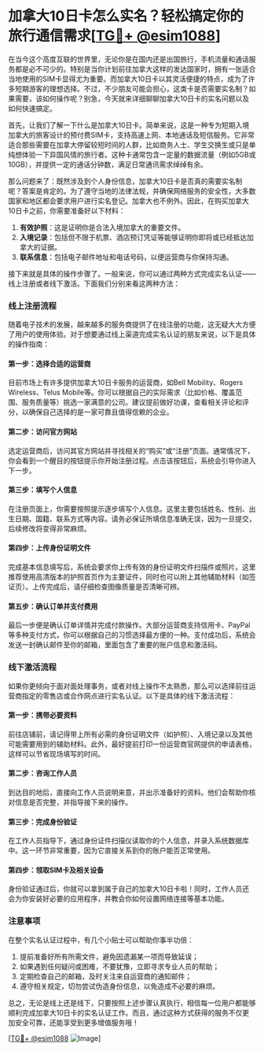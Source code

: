 # 加拿大10日卡怎么实名？轻松搞定你的旅行通信需求[[TG💪+ @esim1088](https://t.me/s/esim1088)]

在当今这个高度互联的世界里，无论你是在国内还是出国旅行，手机流量和通话服务都是必不可少的。特别是当你计划前往加拿大这样的发达国家时，拥有一张适合当地使用的SIM卡显得尤为重要。而加拿大10日卡以其灵活便捷的特点，成为了许多短期游客的理想选择。不过，不少朋友可能会担心，这类卡是否需要实名制？如果需要，该如何操作呢？别急，今天就来详细聊聊加拿大10日卡的实名问题以及如何快速搞定。

首先，让我们了解一下什么是加拿大10日卡。简单来说，这是一种专为短期入境加拿大的旅客设计的预付费SIM卡，支持高速上网、本地通话及短信服务。它非常适合那些需要在加拿大停留较短时间的人群，比如商务人士、学生交换生或只是单纯想体验一下异国风情的旅行者。这种卡通常包含一定量的数据流量（例如5GB或10GB），并提供一定的通话分钟数，满足日常通讯需求绰绰有余。

那么问题来了：既然涉及到个人身份信息，加拿大10日卡是否真的需要实名制呢？答案是肯定的。为了遵守当地的法律法规，并确保网络服务的安全性，大多数国家和地区都会要求用户进行实名登记。加拿大也不例外。因此，在购买加拿大10日卡之前，你需要准备好以下材料：

1. **有效护照**：这是证明你是合法入境加拿大的重要文件。
2. **入境记录**：包括但不限于机票、酒店预订凭证等能够证明你即将或已经抵达加拿大的证据。
3. **联系信息**：包括电子邮件地址和电话号码，以便运营商与你保持沟通。

接下来就是具体的操作步骤了。一般来说，你可以通过两种方式完成实名认证——线上注册或者线下激活。下面我们分别来看这两种方法：

### 线上注册流程

随着电子技术的发展，越来越多的服务商提供了在线注册的功能，这无疑大大方便了用户的使用体验。对于想要通过线上渠道完成实名认证的朋友来说，以下是具体的操作指南：

#### 第一步：选择合适的运营商
目前市场上有许多提供加拿大10日卡服务的运营商，如Bell Mobility、Rogers Wireless、Telus Mobile等。你可以根据自己的实际需求（比如价格、覆盖范围、服务质量等）挑选一家满意的公司。建议提前做好功课，查看相关评论和评分，以确保自己选择的是一家可靠且值得信赖的企业。

#### 第二步：访问官方网站
选定运营商后，访问其官方网站并寻找相关的“购买”或“注册”页面。通常情况下，你会看到一个醒目的按钮提示你开始注册过程。点击该按钮后，系统会引导你进入下一步。

#### 第三步：填写个人信息
在注册页面上，你需要按照提示逐步填写个人信息。这里主要包括姓名、性别、出生日期、国籍、联系方式等内容。请务必保证所填信息准确无误，因为一旦提交，后续修改将变得非常麻烦。

#### 第四步：上传身份证明文件
完成基本信息填写后，系统会要求你上传有效的身份证明文件扫描件或照片。这里推荐使用高清版本的护照首页作为主要证件，同时也可以附上其他辅助材料（如签证页）。上传完成后，请仔细检查图像质量是否清晰可辨。

#### 第五步：确认订单并支付费用
最后一步便是确认订单详情并完成付款操作。大部分运营商支持信用卡、PayPal等多种支付方式，你可以根据自己的习惯选择最方便的一种。支付成功后，系统会发送一封确认邮件至你的邮箱，里面包含了重要的账户信息和激活码。

### 线下激活流程

如果你更倾向于面对面处理事务，或者对线上操作不太熟悉，那么可以选择前往运营商指定的零售店或合作网点进行实名认证。以下是具体的线下激活流程：

#### 第一步：携带必要资料
前往店铺前，请记得带上所有必需的身份证明文件（如护照）、入境记录以及其他可能需要用到的辅助材料。此外，最好提前打印一份运营商官网提供的申请表格，这样可以节省现场填写的时间。

#### 第二步：咨询工作人员
到达目的地后，直接向工作人员说明来意，并出示准备好的资料。他们会帮助你核对信息是否完整，并指导接下来的操作。

#### 第三步：完成身份验证
在工作人员指导下，通过身份证件扫描仪读取你的个人信息，并录入系统数据库中。这一环节非常重要，因为它直接关系到你的账户能否正常使用。

#### 第四步：领取SIM卡及相关设备
身份验证通过后，你就可以拿到属于自己的加拿大10日卡啦！同时，工作人员还会为你安装好必要的应用程序，并教会你如何设置网络连接等基本功能。

### 注意事项

在整个实名认证过程中，有几个小贴士可以帮助你事半功倍：

1. 提前准备好所有所需文件，避免因遗漏某一项而导致延误；
2. 如果遇到任何疑问或困难，不要犹豫，立即寻求专业人员的帮助；
3. 定期检查自己的邮箱，及时关注来自运营商的通知邮件；
4. 遵守相关规定，切勿尝试伪造身份信息，以免造成不必要的麻烦。

总之，无论是线上还是线下，只要按照上述步骤认真执行，相信每一位用户都能够顺利完成加拿大10日卡的实名认证工作。而且，通过这种方式获得的服务不仅更加安全可靠，还能享受到更多增值服务哦！

[[TG💪+ @esim1088](https://t.me/s/esim1088) ![Image](https://i.postimg.cc/4NQfJmqS/Snipaste-2025-05-13-00-14-12.png)]